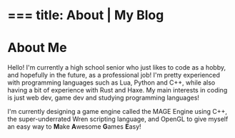 ===
title: About | My Blog
===
# About Me
Hello! I'm currently a high school senior who just likes to code as a hobby, and hopefully in the future, as a professional job! I'm pretty experienced with programming languages such as Lua, Python and C++, while also having a bit of experience with Rust and Haxe. My main interests in coding is just web dev, game dev and studying programming languages!

I'm currently designing a game engine called the MAGE Engine using C++, the super-underrated Wren scripting language, and OpenGL to give myself an easy way to **M**ake **A**wesome **G**ames **E**asy!